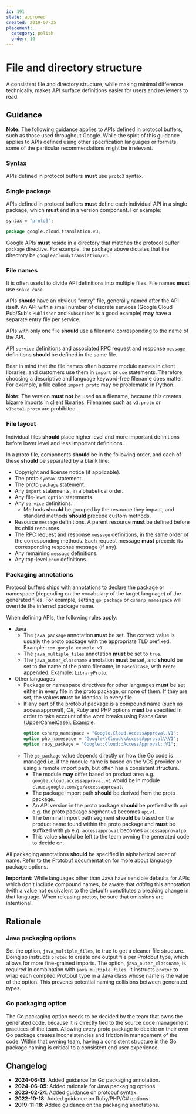 ```yaml
---
id: 191
state: approved
created: 2019-07-25
placement:
  category: polish
  order: 10
---
```


# File and directory structure

A consistent file and directory structure, while making minimal difference
technically, makes API surface definitions easier for users and reviewers to
read.

## Guidance

**Note:** The following guidance applies to APIs defined in protocol buffers,
such as those used throughout Google. While the spirit of this guidance applies
to APIs defined using other specification languages or formats, some of the
particular recommendations might be irrelevant.

### Syntax

APIs defined in protocol buffers **must** use `proto3` syntax.

### Single package

APIs defined in protocol buffers **must** define each individual API in a
single package, which **must** end in a version component. For example:

```proto
syntax = "proto3";

package google.cloud.translation.v3;
```

Google APIs **must** reside in a directory that matches the protocol buffer
`package` directive. For example, the package above dictates that the directory
be `google/cloud/translation/v3`.

### File names

It is often useful to divide API definitions into multiple files. File names
**must** use `snake_case`.

APIs **should** have an obvious "entry" file, generally named after the API
itself. An API with a small number of discrete services (Google Cloud Pub/Sub's
`Publisher` and `Subscriber` is a good example) **may** have a separate entry
file per service.

APIs with only one file **should** use a filename corresponding to the name of
the API.

API `service` definitions and associated RPC request and response `message`
definitions **should** be defined in the same file.

Bear in mind that the file names often become module names in client libraries,
and customers use them in `import` or `use` statements. Therefore, choosing a
descriptive and language keyword-free filename does matter. For example, a file
called `import.proto` may be problematic in Python.

**Note:** The version **must not** be used as a filename, because this creates
bizarre imports in client libraries. Filenames such as `v3.proto` or
`v1beta1.proto` are prohibited.

### File layout

Individual files **should** place higher level and more important definitions
before lower level and less important definitions.

In a proto file, components **should** be in the following order, and each of
these **should** be separated by a blank line:

- Copyright and license notice (if applicable).
- The proto `syntax` statement.
- The proto `package` statement.
- Any `import` statements, in alphabetical order.
- Any file-level `option` statements.
- Any `service` definitions.
  - Methods **should** be grouped by the resource they impact, and standard
    methods **should** precede custom methods.
- Resource `message` definitions. A parent resource **must** be defined before
  its child resources.
- The RPC request and response `message` definitions, in the same order of the
  corresponding methods. Each request message **must** precede its
  corresponding response message (if any).
- Any remaining `message` definitions.
- Any top-level `enum` definitions.

### Packaging annotations

Protocol buffers ships with annotations to declare the package or namespace
(depending on the vocabulary of the target language) of the generated files.
For example, setting `go_package` or `csharp_namespace` will override the
inferred package name.

When defining APIs, the following rules apply:

- Java
  - The `java_package` annotation **must** be set. The correct value is usually
    the proto package with the appropriate TLD prefixed. Example:
    `com.google.example.v1`.
  - The `java_multiple_files` annotation **must** be set to `true`.
  - The `java_outer_classname` annotation **must** be set, and **should** be
    set to the name of the proto filename, in `PascalCase`, with `Proto`
    appended. Example: `LibraryProto`.
- Other languages
  - Package or namespace directives for other languages **must** be set either
    in every file in the proto package, or none of them. If they are set, the
    values **must** be identical in every file.
  - If any part of the protobuf package is a compound name (such as
    accessapproval), C#, Ruby and PHP options **must** be specified in order
    to take account of the word breaks using PascalCase (UpperCamelCase).
    Example:
    ```proto
    option csharp_namespace = "Google.Cloud.AccessApproval.V1";
    option php_namespace = "Google\\Cloud\\AccessApproval\\V1";
    option ruby_package = "Google::Cloud::AccessApproval::V1";
    ```
  - The `go_package` value depends directly on how the Go code is managed i.e.
    if the module name is based on the VCS provider or using a remote import
    path, but often has a consistent structure.
    - The module **may** differ based on product area e.g.
      `google.cloud.accessapproval.v1` would be in module
      `cloud.google.com/go/accessapproval`.
    - The package import path **should** be derived from the proto package.
    - An API version in the proto package **should** be prefixed with `api` e.g.
      the proto package segment `v1` becomes `apiv1`.
    - The terminal import path segment **should** be based on the product name
      found within the proto package and **must** be suffixed with `pb` e.g.
      `accessapproval` becomes `accessapprovalpb`.
    - This value **should** be left to the team owning the generated code to
      decide on.

All packaging annotations **should** be specified in alphabetical order of
name. Refer to the [Protobuf documentation][package docs] for more about
language package options.

**Important:** While languages other than Java have sensible defaults for APIs
which don't include compound names, be aware that _adding_ this annotation
(with a value not equivalent to the default) constitutes a breaking change in
that language. When releasing protos, be sure that omissions are intentional.

## Rationale

### Java packaging options

Set the option, `java_multiple_files`, to true to get a cleaner file structure.
Doing so instructs `protoc` to create one output file per Protobuf type, which
allows for more fine-grained imports. The option, `java_outer_classname`, is
required in combination with `java_multiple_files`. It instructs `protoc` to
wrap each compiled Protobuf type in a Java class whose name is the value of the
option. This prevents potential naming collisions between generated types.


### Go packaging option

The Go packaging option needs to be decided by the team that owns the generated
code, because it is directly tied to the source code management practices of the
team. Allowing every proto package to decide on their own Go package creates
inconsistencies and friction in management of the code. Within that owning team,
having a consistent structure in the Go package naming is critical to a 
consistent end user experience.

## Changelog

- **2024-06-13**: Added guidance for Go packaging annotation.
- **2024-06-05**: Added rationale for Java packaging options.
- **2023-02-24**: Added guidance on protobuf syntax.
- **2022-10-18**: Added guidance on Ruby/PHP/C# options.
- **2019-11-18**: Added guidance on the packaging annotations.

[package docs]: https://protobuf.dev/programming-guides/proto3/#packages
